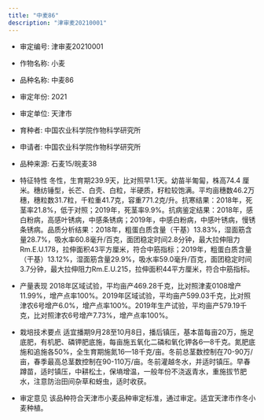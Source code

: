 ```yaml
---
title: "中麦86"
description: "津审麦20210001"
---
```

* 审定编号:  津审麦20210001

*  作物名称:  小麦

*  品种名称:  中麦86

*  审定年份:  2021

*  审定单位:  天津市

* 育种者:  中国农业科学院作物科学研究所

*  申请者:  中国农业科学院作物科学研究所

*  品种来源:  石麦15/皖麦38

*  特征特性
冬性，生育期239.9天，比对照早1.1天。幼苗半匍匐，株高74.4 厘米。穗纺锤型，长芒、白壳、白粒，半硬质，籽粒较饱满。平均亩穗数46.2万穗，穗粒数31.7粒，千粒重41.7克，容重771.2克/升。抗寒结果：2018年，死茎率21.8%，低于对照；2019年，死茎率9.9%。抗病鉴定结果：2018年，感白粉病，高感叶锈病，中感条锈病；2019年，中感白粉病，中感叶锈病，慢锈条锈病。品质分析结果：2018年，粗蛋白质含量（干基）13.83%，湿面筋含量28.7%，吸水率60.8毫升/百克，面团稳定时间2.8分钟，最大拉伸阻力Rm.E.U.178，拉伸面积43平方厘米，符合中筋指标；2019年，粗蛋白质含量（干基）13.12%，湿面筋含量29.9%，吸水率59.0毫升/百克，面团稳定时间3.7分钟，最大拉伸阻力Rm.E.U.215，拉伸面积44平方厘米，符合中筋指标。

*  产量表现
2018年区域试验，平均亩产469.28千克，比对照津麦0108增产11.99%，增产点率100%。2019年区域试验，平均亩产599.03千克，比对照津农6号增产6.0%，增产点率100%。2019年生产试验，平均亩产579.19千克，比对照津农6号增产7.73%，增产点率100%。

*  栽培技术要点
适宜播期9月28至10月8日，播后镇压，基本苗每亩20万，施足底肥，有机肥、磷钾肥底施，每亩施五氧化二磷和氧化钾各6—8千克。氮肥底施和追施各50%，全生育期施氮16—18千克/亩。冬前总茎数控制在70-90万/亩，春季最高总茎数控制在90-110万/亩。冬前灌越冬水，并适时镇压。早春蹲苗，适时镇压，中耕松土，保墒增温，一般年份不浇返青水，重施拔节肥水，注意防治田间杂草和蚜虫，适时收获。

*  审定意见
该品种符合天津市小麦品种审定标准，通过审定。适宜天津市作冬小麦种植。
